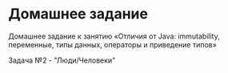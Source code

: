 # Домашнее задание

Домашнее задание к занятию «Отличия от Java: immutability, переменные, типы данных, операторы и приведение типов»

Задача №2 - "Люди/Человеки"